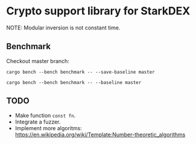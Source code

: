 # Crypto support library for StarkDEX

NOTE: Modular inversion is not constant time.

## Benchmark

Checkout master branch:

```
cargo bench --bench benchmark -- --save-baseline master
```

```
cargo bench --bench benchmark -- --baseline master
```

## TODO

-   Make function `const fn`.
-   Integrate a fuzzer.
-   Implement more algoritms:
    https://en.wikipedia.org/wiki/Template:Number-theoretic_algorithms
